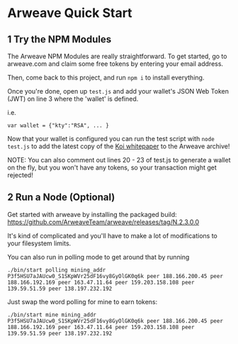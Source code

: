 # Arweave Quick Start

## 1 Try the NPM Modules
The Arweave NPM Modules are really straightforward. To get started, go to arweave.com and claim some free tokens by entering your email address.

Then, come back to this project, and run `npm i` to install everything.

Once you're done, open up `test.js` and add your wallet's JSON Web Token (JWT) on line 3 where the 'wallet' is defined.

i.e. 
```
var wallet = {"kty":"RSA", ... }
```

Now that your wallet is configured you can run the test script with `node test.js` to add the latest copy of the [Koi whitepaper](https://openkoi.com/whitepaper.pdf) to the Arweave archive!

NOTE: You can also comment out lines 20 - 23 of test.js to generate a wallet on the fly, but you won't have any tokens, so your transaction might get rejected!

## 2 Run a Node (Optional)
Get started with arweave by installing the packaged build: https://github.com/ArweaveTeam/arweave/releases/tag/N.2.3.0.0

It's kind of complicated and you'll have to make a lot of modifications to your filesystem limits. 

You can also run in polling mode to get around that by running 
```
./bin/start polling mining_addr P3f5HSU7aJAUcw0_S1SKpWVr25dF16vy8GyOlGK0q6k peer 188.166.200.45 peer 188.166.192.169 peer 163.47.11.64 peer 159.203.158.108 peer 139.59.51.59 peer 138.197.232.192
```

Just swap the word polling for mine to earn tokens:
```
./bin/start mine mining_addr P3f5HSU7aJAUcw0_S1SKpWVr25dF16vy8GyOlGK0q6k peer 188.166.200.45 peer 188.166.192.169 peer 163.47.11.64 peer 159.203.158.108 peer 139.59.51.59 peer 138.197.232.192
```